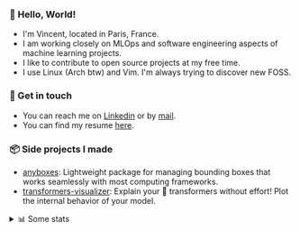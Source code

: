 ### 👋 Hello, World!

- I'm Vincent, located in Paris, France.
- I am working closely on MLOps and software engineering aspects of machine learning projects.
- I like to contribute to open source projects at my free time.
- I use Linux (Arch btw) and Vim. I'm always trying to discover new FOSS.

### 🔗 Get in touch

- You can reach me on [Linkedin](https://www.linkedin.com/in/vincent-duchauffour-3a9641155/) or by [mail](mailto:vincent.duchauffour@proton.me).
- You can find my resume [here](https://raw.githubusercontent.com/VDuchauffour/resume/main/resume.pdf).

### 📦 Side projects I made

- [anyboxes](https://github.com/VDuchauffour/anyboxes): Lightweight package for managing bounding boxes that works seamlessly with most computing frameworks.
- [transformers-visualizer](https://github.com/VDuchauffour/transformers-visualizer): Explain your 🤗 transformers without effort! Plot the internal behavior of your model. 

<details><summary>📊 Some stats</summary>  
  
<p align="center">
  <img alt="VDuchauffour's github stats" src="https://github-readme-stats.vercel.app/api?username=VDuchauffour&include_all_commits=true&show_icons=true&theme=react"/>
  <br />
  <img alt="VDuchauffour's streak stats" src="https://streak-stats.demolab.com?user=VDuchauffour&theme=react"/>
  <br />
  <img alt="VDuchauffour's language stats" src="https://github-readme-stats.vercel.app/api/top-langs/?username=VDuchauffour&count_private=true&include_all_commits=true&show_icons=true&layout=compact&theme=react"/>
  <!--   <br />
  <img alt="VDuchauffour's Wakatime stats" src="https://github-readme-stats.vercel.app/api/wakatime?username=VDuchauffour&theme=react"/> -->
</p>

#### 🧭 Wakatime stats
<!--START_SECTION:waka-->
![Code Time](http://img.shields.io/badge/Code%20Time-2%2C032%20hrs%2040%20mins-blue)

![Lines of code](https://img.shields.io/badge/From%20Hello%20World%20I%27ve%20Written-4.8%20million%20lines%20of%20code-blue)

**🐱 My GitHub Data** 

> 📦 981.7 kB Used in GitHub's Storage 
 > 
> 🏆 716 Contributions in the Year 2024
 > 
> 🚫 Not Opted to Hire
 > 
> 📜 9 Public Repositories 
 > 
> 🔑 2 Private Repositories 
 > 
**I'm an Early 🐤** 

```text
🌞 Morning                474 commits         ██░░░░░░░░░░░░░░░░░░░░░░░   08.80 % 
🌆 Daytime                3074 commits        ██████████████░░░░░░░░░░░   57.07 % 
🌃 Evening                1443 commits        ███████░░░░░░░░░░░░░░░░░░   26.79 % 
🌙 Night                  395 commits         ██░░░░░░░░░░░░░░░░░░░░░░░   07.33 % 
```
📅 **I'm Most Productive on Monday** 

```text
Monday                   1097 commits        █████░░░░░░░░░░░░░░░░░░░░   20.37 % 
Tuesday                  1039 commits        █████░░░░░░░░░░░░░░░░░░░░   19.29 % 
Wednesday                930 commits         ████░░░░░░░░░░░░░░░░░░░░░   17.27 % 
Thursday                 1075 commits        █████░░░░░░░░░░░░░░░░░░░░   19.96 % 
Friday                   847 commits         ████░░░░░░░░░░░░░░░░░░░░░   15.73 % 
Saturday                 103 commits         ░░░░░░░░░░░░░░░░░░░░░░░░░   01.91 % 
Sunday                   295 commits         █░░░░░░░░░░░░░░░░░░░░░░░░   05.48 % 
```


📊 **This Week I Spent My Time On** 

```text
💬 Programming Languages: 
Python                   21 hrs 56 mins      ██████████████████████░░░   87.99 % 
SQL                      1 hr 17 mins        █░░░░░░░░░░░░░░░░░░░░░░░░   05.17 % 
Bash                     41 mins             █░░░░░░░░░░░░░░░░░░░░░░░░   02.79 % 
YAML                     29 mins             ░░░░░░░░░░░░░░░░░░░░░░░░░   01.94 % 
TOML                     18 mins             ░░░░░░░░░░░░░░░░░░░░░░░░░   01.21 % 
```


 Last Updated on 23/07/2024 00:43:04 UTC
<!--END_SECTION:waka-->
</details>
